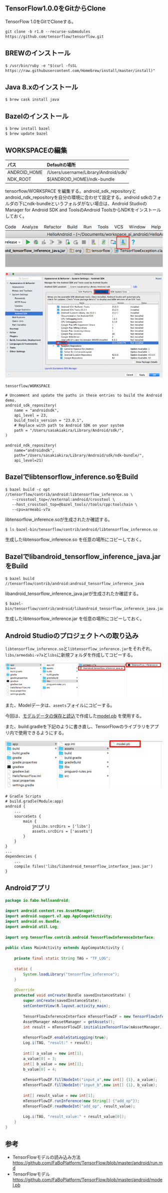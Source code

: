 
## TensorFlow1.0.0をGitからClone

TensorFlow 1.0をGitでCloneする。

```shell
git clone -b r1.0 --recurse-submodules https://github.com/tensorflow/tensorflow.git
```

## BREWのインストール

```shell
$ /usr/bin/ruby -e "$(curl -fsSL https://raw.githubusercontent.com/Homebrew/install/master/install)"
```

## Java 8.xのインストール

```shell
$ brew cask install java
```

## Bazelのインストール

```shell
$ brew install bazel
$ brew update bazel
```

## WORKSPACEの編集

|パス|Defaultの場所|
|:--|:--|
|ANDROID_HOME|/Users/username/Library/Android/sdk/|
|NDK_ROOT|${ANDROID_HOME}/ndk-bundle|


tensorflow/WORKSPACE を編集する。android_sdk_repositoryとandroid_ndk_repositoryを自分の環境に合わせて設定する。android sdkのフォルダの下にndk-bundleというフォルダがない場合は、Android StudioのManager for Android SDK and ToolsのAndroid ToolsからNDKをインストールしておく。

![](/img/android_build01.png)

![](/img/android_build02.png)

`tensorflow/WORKSPACE`
```shell
# Uncomment and update the paths in these entries to build the Android demo.
android_sdk_repository(
    name = "androidsdk",
    api_level = 23,
    build_tools_version = "23.0.1",
    # Replace with path to Android SDK on your system
    path = "/Users/sasakiakira/Library/Android/sdk/",
)

android_ndk_repository(
    name="androidndk",
    path="/Users/sasakiakira/Library/Android/sdk/ndk-bundle/",
    api_level=21)
```

## Bazelでlibtensorflow_inference.soをBuild

```shell
$ bazel build -c opt //tensorflow/contrib/android:libtensorflow_inference.so \
   --crosstool_top=//external:android/crosstool \
   --host_crosstool_top=@bazel_tools//tools/cpp:toolchain \
   --cpu=armeabi-v7a
```

libtensorflow_inference.soが生成されたか確認する。

```shell
$ ls bazel-bin/tensorflow/contrib/android/libtensorflow_inference.so
```

生成したlibtensorflow_inference.so を任意の場所にコピーしておく。


## Bazelでlibandroid_tensorflow_inference_java.jarをBuild

```shell
$ bazel build //tensorflow/contrib/android:android_tensorflow_inference_java
```

libandroid_tensorflow_inference_java.jarが生成されたか確認する。

```shell
$ bazel-bin/tensorflow/contrib/android/libandroid_tensorflow_inference_java.jar
```

生成したlibtensorflow_inference.jar を任意の場所にコピーしておく。

## Android Studioのプロジェクトへの取り込み

`libtensorflow_inference.so`と`libtensorflow_inference.jar`をそれぞれ、`libs/armedabi-v7a`と`libs`に新規フォルダを作成してコピーする。

![](/img/android_studio101.png)

また、Modelデータは、`aseets`フォイルにコピーする。

今回は、[モデルデータの保存と読込](../model_basic/tensorflow_model.md)で作成した[model.pb](https://github.com/FaBoPlatform/TensorFlow/raw/master/model/model.pb) を使用する。

また、build.gradleを下記のように書き直し、TensorFlowのライブラリをアプリ内で使用できるようにする。

![](/img/android_studio102.png)

```shell
# Gradle Scripts
# build.gradle(Module:app)
android {
    ...
    sourceSets {
        main {
            jniLibs.srcDirs = ['libs']
            assets.srcDirs = ['assets']
        }
    }
}
...
dependencies {
    ...
    compile files('libs/libandroid_tensorflow_interface_java.jar')
}
```

## Androidアプリ

```Java
package io.fabo.helloandroid;

import android.content.res.AssetManager;
import android.support.v7.app.AppCompatActivity;
import android.os.Bundle;
import android.util.Log;

import org.tensorflow.contrib.android.TensorFlowInferenceInterface;

public class MainActivity extends AppCompatActivity {

    private final static String TAG = "TF_LOG";

    static {
        System.loadLibrary("tensorflow_inference");
    }

    @Override
    protected void onCreate(Bundle savedInstanceState) {
        super.onCreate(savedInstanceState);
        setContentView(R.layout.activity_main);

        TensorFlowInferenceInterface mTensorFlowIF = new TensorFlowInferenceInterface();
        AssetManager mAssetManager = getAssets();
        int result = mTensorFlowIF.initializeTensorFlow(mAssetManager, "file:///android_asset/model.pb");

        mTensorFlowIF.enableStatLogging(true);
        Log.i(TAG, "result:" + result);

        int[] a_value = new int[1];
        a_value[0] = 3;
        int[] b_value = new int[1];
        b_value[0] = 4;

        mTensorFlowIF.fillNodeInt("input_a",new int[] {1}, a_value);
        mTensorFlowIF.fillNodeInt("input_b",new int[] {1}, b_value);

        int[] result_value = new int[1];
        mTensorFlowIF.runInference(new String[] {"add_op"});
        mTensorFlowIF.readNodeInt("add_op", result_value);

        Log.i(TAG, "result_value:" + result_value[0]);
    }
}
```
## 参考

* TensorFlowモデルの読み込み方法
https://github.com/FaBoPlatform/TensorFlow/blob/master/android/run.md
* TensorFlowモデル
https://github.com/FaBoPlatform/TensorFlow/blob/master/android/model.pb


